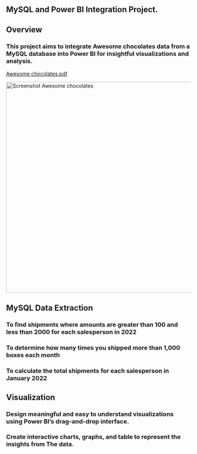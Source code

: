 ## MySQL and Power BI Integration Project.
## Overview
### This project aims to integrate Awesome chocolates data from a MySQL database into Power BI for insightful visualizations and analysis.

[Awesome chocolates.pdf](https://github.com/user-attachments/files/16401666/Awesome.chocolates.pdf)

<img width="575" alt="Screenshot Awesome chocolates" src="https://github.com/user-attachments/assets/54a5dd82-602c-4260-8218-639345cfa6bc">

## MySQL Data Extraction
### To find shipments where amounts are greater than 100 and less than 2000 for each salesperson in 2022
### To determine how many times you shipped more than 1,000 boxes each month
### To calculate the total shipments for each salesperson in January 2022

## Visualization
### Design meaningful and easy to understand visualizations using Power BI’s drag-and-drop interface.
### Create interactive charts, graphs, and table to represent the insights from The data.
